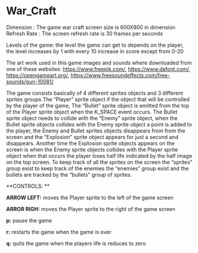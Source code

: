 # War_Craft

Dimension : The game war craft screen size is 600X800 in dimension
Refresh Rate : The screen refresh rate is 30 frames per seconds

Levels of the game: the level the game can get to depends on the player, the level increases by 1
with every 10 increase in score except from 0-20


The art work used in this game images and sounds where downloaded from one of these websites:
https://www.freepik.com/, https://www.dafont.com/, https://opengameart.org/, https://www.freesoundeffects.com/free-sounds/gun-10081/

The game consists basically of 4 different sprites objects and 3 different sprites groups
The “Player” sprite object if the object that will be controlled by the player of the game,
The “Bullet” sprite object is emitted from the top of the Player sprite object when the K_SPACE
event occurs. The Bullet sprite object needs to collide with the “Enemy” sprite object, when the
Bullet sprite objects collides with the Enemy sprite object a point is added to the player, the Enemy
and Bullet sprites objects disappears from from the screen and the “Explosion” sprite object
appears for just a second and disappears. Another time the Explosion sprite objects appears on the
screen is when the Enemy sprite objects collides with the Player sprite object when that occurs the
player loses half life indicated by the half image on the top screen.
To keep track of all the sprites on the screen the “sprites” group exist to keep track of the enemies
the “enemies” group exist and the bullets are tracked by the “bullets” group of sprites.


**CONTROLS:
**

**ARROW LEFT:** moves the Player sprite to the left of the game screen

**ARROR RIGH:** moves the Player sprite to the right of the game screen

**p:** pause the game

**r:** restarts the game when the game is over

**q:** quits the game when the players life is reduces to zero

